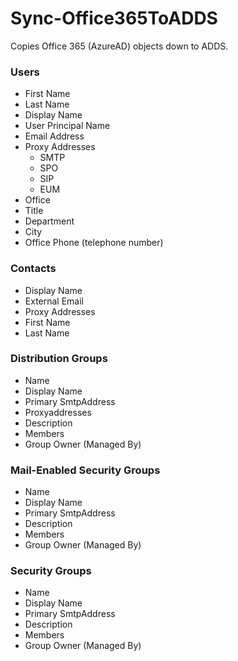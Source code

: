 # Sync-Office365ToADDS
Copies Office 365 (AzureAD) objects down to ADDS. 
### Users
- First Name
- Last Name
- Display Name
- User Principal Name
- Email Address
- Proxy Addresses
  - SMTP
  - SPO
  -   SIP
  -   EUM
- Office
- Title
- Department
- City
- Office Phone (telephone number)
### Contacts
- Display Name
- External Email
- Proxy Addresses
- First Name
- Last Name
### Distribution Groups
- Name
- Display Name
- Primary SmtpAddress
- Proxyaddresses
- Description
- Members
- Group Owner (Managed By)
### Mail-Enabled Security Groups
- Name
- Display Name
- Primary SmtpAddress
- Description
- Members
- Group Owner (Managed By)
### Security Groups
- Name
- Display Name
- Primary SmtpAddress
- Description
- Members
- Group Owner (Managed By)

